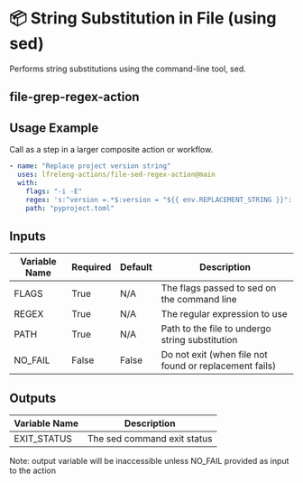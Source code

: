 <!--
SPDX-License-Identifier: Apache-2.0
SPDX-FileCopyrightText: 2025 The Linux Foundation
-->

# 📦 String Substitution in File (using sed)

Performs string substitutions using the command-line tool, sed.

## file-grep-regex-action

## Usage Example

Call as a step in a larger composite action or workflow.

<!-- markdownlint-disable MD013 -->

```yaml
- name: "Replace project version string"
  uses: lfreleng-actions/file-sed-regex-action@main
  with:
    flags: "-i -E"
    regex: 's:^version =.*$:version = "${{ env.REPLACEMENT_STRING }}":'
    path: "pyproject.toml"
```

<!-- markdownlint-enable MD013 -->

## Inputs

<!-- markdownlint-disable MD013 -->

| Variable Name | Required | Default | Description                                            |
| ------------- | -------- | ------- | ------------------------------------------------------ |
| FLAGS         | True     | N/A     | The flags passed to sed on the command line            |
| REGEX         | True     | N/A     | The regular expression to use                          |
| PATH          | True     | N/A     | Path to the file to undergo string substitution        |
| NO_FAIL       | False    | False   | Do not exit (when file not found or replacement fails) |

<!-- markdownlint-enable MD013 -->

## Outputs

<!-- markdownlint-disable MD013 -->

| Variable Name    | Description                                    |
| ---------------- | ---------------------------------------------- |
| EXIT_STATUS      | The sed command exit status                    |

Note: output variable will be inaccessible unless NO_FAIL provided as input to the action

<!-- markdownlint-enable MD013 -->

